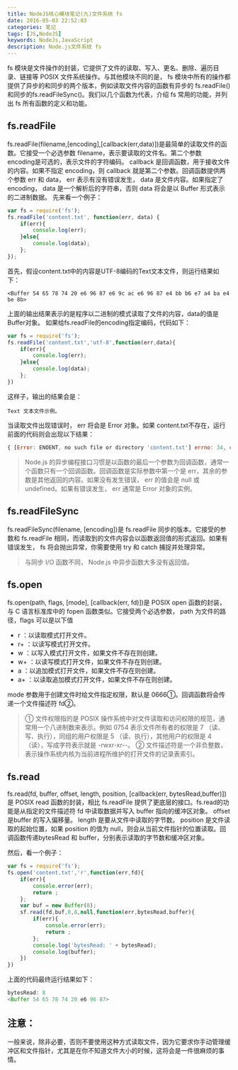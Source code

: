 ```yaml
---
title: NodeJS核心模块笔记(九)文件系统 fs
date: 2016-05-03 22:52:03
categories: 笔记
tags: [JS,NodeJS]
keywords: NodeJs,JavaScript
description: Node.js文件系统 fs
---
```

fs 模块是文件操作的封装，它提供了文件的读取、写入、更名、删除、遍历目录、链接等 POSIX 文件系统操作。与其他模块不同的是， fs 模块中所有的操作都提供了异步的和同步的两个版本，例如读取文件内容的函数有异步的 fs.readFile() 和同步的fs.readFileSync()。我们以几个函数为代表，介绍 fs 常用的功能，并列出 fs 所有函数的定义和功能。
<!--more-->
fs.readFile
-----------
fs.readFile(filename,[encoding],[callback(err,data)])是最简单的读取文件的函数。它接受一个必选参数 filename，表示要读取的文件名。第二个参数 encoding是可选的，表示文件的字符编码。 callback 是回调函数，用于接收文件的内容。如果不指定 encoding，则 callback 就是第二个参数。回调函数提供两个参数 err 和 data， err 表示有没有错误发生， data 是文件内容。如果指定了 encoding， data 是一个解析后的字符串，否则 data 将会是以 Buffer 形式表示的二进制数据。
先来看一个例子：
``` js
var fs = require('fs');
fs.readFile('content.txt', function(err, data) {
    if(err){
        console.log(err);
    }else{
        console.log(data);
    };
});
```

首先，假设content.txt中的内容是UTF-8编码的Text文本文件，则运行结果如下：
```
<Buffer 54 65 78 74 20 e6 96 87 e6 9c ac e6 96 87 e4 bb b6 e7 a4 ba e4 be 8b>
```

上面的输出结果表示的是程序以二进制的模式读取了文件的内容，data的值是Buffer对象。
如果给fs.readFile的encoding指定编码，代码如下：
``` js
var fs = require('fs');
fs.readFile('content.txt','utf-8',function(err,data){
    if(err){
        console.log(err);
    }else{
        console.log(data);
    };
})
```

这样子，输出的结果会是：
```
Text 文本文件示例。
```

当读取文件出现错误时， err 将会是 Error 对象。如果 content.txt不存在，运行前面的代码则会出现以下结果：
``` js
{ [Error: ENOENT, no such file or directory 'content.txt'] errno: 34, code: 'ENOENT',path: 'content.txt' }
```

>Node.js 的异步编程接口习惯是以函数的最后一个参数为回调函数，通常一个函数只有一个回调函数。回调函数是实际参数中第一个是 err，其余的参数是其他返回的内容。如果没有发生错误， err 的值会是 null 或undefined。如果有错误发生， err 通常是 Error 对象的实例。

fs.readFileSync
---------------
fs.readFileSync(filename, [encoding])是 fs.readFile 同步的版本。它接受的参数和 fs.readFile 相同，而读取到的文件内容会以函数返回值的形式返回。如果有错误发生， fs 将会抛出异常，你需要使用 try 和 catch 捕捉并处理异常。

>与同步 I/O 函数不同， Node.js 中异步函数大多没有返回值。

fs.open
-------
fs.open(path, flags, [mode], [callback(err, fd)])是 POSIX open 函数的封装，与 C 语言标准库中的 fopen 函数类似。它接受两个必选参数， path 为文件的路径，flags 可以是以下值
+ r ：以读取模式打开文件。
+ r+ ：以读写模式打开文件。
+ w ：以写入模式打开文件，如果文件不存在则创建。
+ w+ ：以读写模式打开文件，如果文件不存在则创建。
+ a ：以追加模式打开文件，如果文件不存在则创建。
+ a+ ：以读取追加模式打开文件，如果文件不存在则创建。

mode 参数用于创建文件时给文件指定权限，默认是 0666①。回调函数将会传递一个文件描述符 fd②。

>① 文件权限指的是 POSIX 操作系统中对文件读取和访问权限的规范，通常用一个八进制数来表示。例如 0754 表示文件所有者的权限是 7 （读、写、执行），同组的用户权限是 5 （读、执行），其他用户的权限是 4 （读），写成字符表示就是 -rwxr-xr--。
>② 文件描述符是一个非负整数，表示操作系统内核为当前进程所维护的打开文件的记录表索引。

fs.read
-------
fs.read(fd, buffer, offset, length, position, [callback(err, bytesRead,buffer)])是 POSIX read 函数的封装，相比 fs.readFile 提供了更底层的接口。fs.read的功能是从指定的文件描述符 fd 中读取数据并写入 buffer 指向的缓冲区对象。 offset 是buffer 的写入偏移量。 length 是要从文件中读取的字节数。 position 是文件读取的起始位置，如果 position 的值为 null，则会从当前文件指针的位置读取。回调函数传递bytesRead 和 buffer，分别表示读取的字节数和缓冲区对象。

然后，看一个例子：
``` js
var fs = require('fs');
fs.open('content.txt','r',function(err,fd){
    if(err){
        console.error(err);
        return ;
    };
    var buf = new Buffer(8);
    sf.read(fd,buf,0,8,null,function(err,bytesRead,buffer){
        if(err){
            console.error(err);
            return ;
        };
        console.log('bytesRead: ' + bytesRead);
        console.log(buffer);
    })
})
```

上面的代码最终运行结果如下：
``` js
bytesRead: 8
<Buffer 54 65 78 74 20 e6 96 87>
```

注意：
-----
一般来说，除非必要，否则不要使用这种方式读取文件，因为它要求你手动管理缓冲区和文件指针，尤其是在你不知道文件大小的时候，这将会是一件很麻烦的事情。